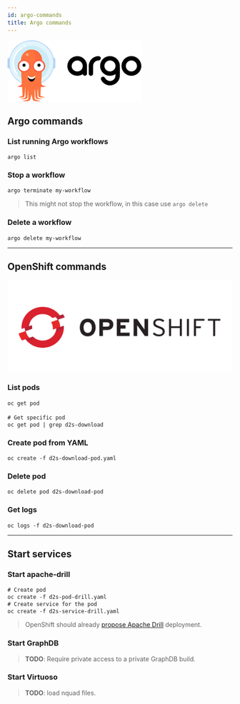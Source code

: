 ```yaml
---
id: argo-commands
title: Argo commands
---
```


![Argo project](/img/argo-logo.png)



## Argo commands

### List running Argo workflows

```shell
argo list
```

### Stop a workflow

```shell
argo terminate my-workflow
```

> This might not stop the workflow, in this case use `argo delete`

### Delete a workflow

```shell
argo delete my-workflow
```

---

## OpenShift commands

![OpenShift](/img/openshift-logo.png)

### List pods

```shell
oc get pod

# Get specific pod
oc get pod | grep d2s-download
```

### Create pod from YAML

```shell
oc create -f d2s-download-pod.yaml
```

### Delete pod

```shell
oc delete pod d2s-download-pod
```

### Get logs

```shell
oc logs -f d2s-download-pod
```

---

## Start services

### Start apache-drill

```shell
# Create pod
oc create -f d2s-pod-drill.yaml
# Create service for the pod
oc create -f d2s-service-drill.yaml
```

> OpenShift should already [propose Apache Drill](https://thenewstack.io/mapr-brings-apache-spark-and-apache-drill-to-kubernetes/) deployment.

### Start GraphDB

> **TODO**: Require private access to a private GraphDB build.

### Start Virtuoso

> **TODO**: load nquad files.